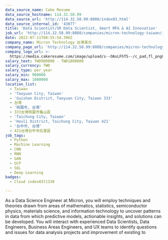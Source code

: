 ```yaml
---
data_source_name: Cake Resume
data_source_hostname: 114.32.58.99
data_source_url: 'http://114.32.58.99:8088/index03.html'
data_source_internal_id: '43077'
title: 'Data Scientist/SR Data Scientist, Smart MFG & AI Innovation'
job_url: 'http://114.32.58.99:8088/companies/micron-technology-taiwan/jobs/4a75c1'
date: 2022-07-11T08:55:54.396Z
company_name: Micron Technology 台灣美光
company_page_url: 'http://114.32.58.99:8088/companies/micron-technology-taiwan'
company_logo_url: >-
  https://media.cakeresume.com/image/upload/s--OAxLFhTS--/c_pad,fl_png8,h_200,w_200/v1599703094/soca7cpy9d8z6sh3ith7.png
salary_text: TWD900000 - TWD1800000
salary_currency: TWD
salary_type: per_year
salary_min: 900000
salary_max: 1800000
location_list:
  - Taiwan
  - 'Taoyuan City, Taiwan'
  - 'Guishan District, Taoyuan City, Taiwan 333'
  - 台灣
  - '桃園市, 台灣'
  - 333台灣桃園市龜山區
  - 'Taichung City, Taiwan'
  - 'Houli District, Taichung City, Taiwan 421'
  - '台中市, 台灣'
  - 421台灣台中市后里區
job_tags:
  - Python
  - Machine Learning
  - CNN
  - RNN
  - GAN
  - GCP
  - SQL
  - Deep Learning
badges:
  - Cloud index03t1339

---
```


As a Data Science Engineer at Micron, you will employ techniques and theories drawn from areas of mathematics, statistics, semiconductor physics, materials science, and information technology to uncover patterns in data from which predictive models, actionable insights, and solutions can be developed. You will interact with experienced Data Scientists, Data Engineers, Business Areas Engineers, and UX teams to identify questions and issues for data analysis projects and improvement of existing to